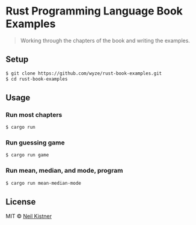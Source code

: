# Rust Programming Language Book Examples

> Working through the chapters of the book and writing the examples.

## Setup

```sh
$ git clone https://github.com/wyze/rust-book-examples.git
$ cd rust-book-examples
```

## Usage

### Run most chapters

```sh
$ cargo run
```

### Run guessing game

```sh
$ cargo run game
```

### Run mean, median, and mode, program

```sh
$ cargo run mean-median-mode
```

## License

MIT © [Neil Kistner](https://neilkistner.com)
